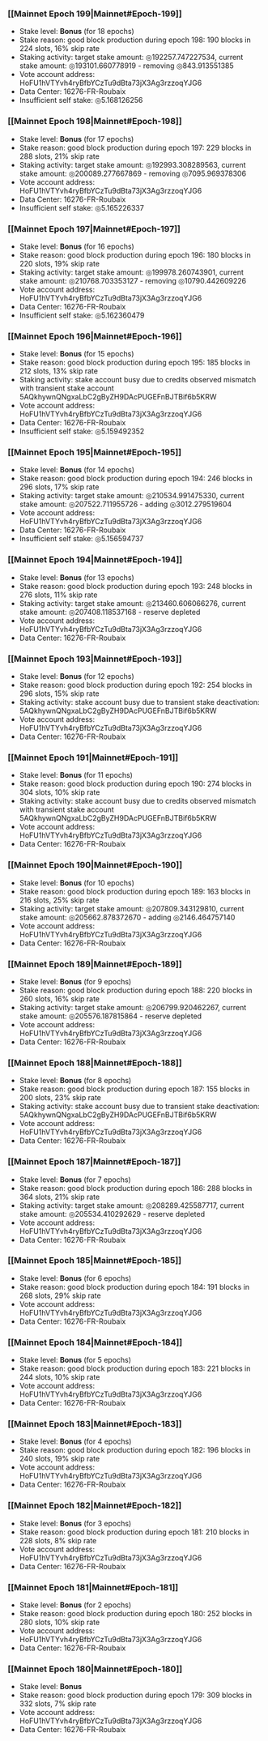 ### [[Mainnet Epoch 199|Mainnet#Epoch-199]]
* Stake level: **Bonus** (for 18 epochs)
* Stake reason: good block production during epoch 198: 190 blocks in 224 slots, 16% skip rate
* Staking activity: target stake amount: ◎192257.747227534, current stake amount: ◎193101.660778919 - removing ◎843.913551385
* Vote account address: HoFU1hVTYvh4ryBfbYCzTu9dBta73jX3Ag3rzzoqYJG6
* Data Center: 16276-FR-Roubaix
* Insufficient self stake: ◎5.168126256
### [[Mainnet Epoch 198|Mainnet#Epoch-198]]
* Stake level: **Bonus** (for 17 epochs)
* Stake reason: good block production during epoch 197: 229 blocks in 288 slots, 21% skip rate
* Staking activity: target stake amount: ◎192993.308289563, current stake amount: ◎200089.277667869 - removing ◎7095.969378306
* Vote account address: HoFU1hVTYvh4ryBfbYCzTu9dBta73jX3Ag3rzzoqYJG6
* Data Center: 16276-FR-Roubaix
* Insufficient self stake: ◎5.165226337
### [[Mainnet Epoch 197|Mainnet#Epoch-197]]
* Stake level: **Bonus** (for 16 epochs)
* Stake reason: good block production during epoch 196: 180 blocks in 220 slots, 19% skip rate
* Staking activity: target stake amount: ◎199978.260743901, current stake amount: ◎210768.703353127 - removing ◎10790.442609226
* Vote account address: HoFU1hVTYvh4ryBfbYCzTu9dBta73jX3Ag3rzzoqYJG6
* Data Center: 16276-FR-Roubaix
* Insufficient self stake: ◎5.162360479
### [[Mainnet Epoch 196|Mainnet#Epoch-196]]
* Stake level: **Bonus** (for 15 epochs)
* Stake reason: good block production during epoch 195: 185 blocks in 212 slots, 13% skip rate
* Staking activity: stake account busy due to credits observed mismatch with transient stake account 5AQkhywnQNgxaLbC2gByZH9DAcPUGEFnBJTBif6b5KRW
* Vote account address: HoFU1hVTYvh4ryBfbYCzTu9dBta73jX3Ag3rzzoqYJG6
* Data Center: 16276-FR-Roubaix
* Insufficient self stake: ◎5.159492352
### [[Mainnet Epoch 195|Mainnet#Epoch-195]]
* Stake level: **Bonus** (for 14 epochs)
* Stake reason: good block production during epoch 194: 246 blocks in 296 slots, 17% skip rate
* Staking activity: target stake amount: ◎210534.991475330, current stake amount: ◎207522.711955726 - adding ◎3012.279519604
* Vote account address: HoFU1hVTYvh4ryBfbYCzTu9dBta73jX3Ag3rzzoqYJG6
* Data Center: 16276-FR-Roubaix
* Insufficient self stake: ◎5.156594737
### [[Mainnet Epoch 194|Mainnet#Epoch-194]]
* Stake level: **Bonus** (for 13 epochs)
* Stake reason: good block production during epoch 193: 248 blocks in 276 slots, 11% skip rate
* Staking activity: target stake amount: ◎213460.606066276, current stake amount: ◎207408.118537168 - reserve depleted
* Vote account address: HoFU1hVTYvh4ryBfbYCzTu9dBta73jX3Ag3rzzoqYJG6
* Data Center: 16276-FR-Roubaix
### [[Mainnet Epoch 193|Mainnet#Epoch-193]]
* Stake level: **Bonus** (for 12 epochs)
* Stake reason: good block production during epoch 192: 254 blocks in 296 slots, 15% skip rate
* Staking activity: stake account busy due to transient stake deactivation: 5AQkhywnQNgxaLbC2gByZH9DAcPUGEFnBJTBif6b5KRW
* Vote account address: HoFU1hVTYvh4ryBfbYCzTu9dBta73jX3Ag3rzzoqYJG6
* Data Center: 16276-FR-Roubaix
### [[Mainnet Epoch 191|Mainnet#Epoch-191]]
* Stake level: **Bonus** (for 11 epochs)
* Stake reason: good block production during epoch 190: 274 blocks in 304 slots, 10% skip rate
* Staking activity: stake account busy due to credits observed mismatch with transient stake account 5AQkhywnQNgxaLbC2gByZH9DAcPUGEFnBJTBif6b5KRW
* Vote account address: HoFU1hVTYvh4ryBfbYCzTu9dBta73jX3Ag3rzzoqYJG6
* Data Center: 16276-FR-Roubaix
### [[Mainnet Epoch 190|Mainnet#Epoch-190]]
* Stake level: **Bonus** (for 10 epochs)
* Stake reason: good block production during epoch 189: 163 blocks in 216 slots, 25% skip rate
* Staking activity: target stake amount: ◎207809.343129810, current stake amount: ◎205662.878372670 - adding ◎2146.464757140
* Vote account address: HoFU1hVTYvh4ryBfbYCzTu9dBta73jX3Ag3rzzoqYJG6
* Data Center: 16276-FR-Roubaix
### [[Mainnet Epoch 189|Mainnet#Epoch-189]]
* Stake level: **Bonus** (for 9 epochs)
* Stake reason: good block production during epoch 188: 220 blocks in 260 slots, 16% skip rate
* Staking activity: target stake amount: ◎206799.920462267, current stake amount: ◎205576.187815864 - reserve depleted
* Vote account address: HoFU1hVTYvh4ryBfbYCzTu9dBta73jX3Ag3rzzoqYJG6
* Data Center: 16276-FR-Roubaix
### [[Mainnet Epoch 188|Mainnet#Epoch-188]]
* Stake level: **Bonus** (for 8 epochs)
* Stake reason: good block production during epoch 187: 155 blocks in 200 slots, 23% skip rate
* Staking activity: stake account busy due to transient stake deactivation: 5AQkhywnQNgxaLbC2gByZH9DAcPUGEFnBJTBif6b5KRW
* Vote account address: HoFU1hVTYvh4ryBfbYCzTu9dBta73jX3Ag3rzzoqYJG6
* Data Center: 16276-FR-Roubaix
### [[Mainnet Epoch 187|Mainnet#Epoch-187]]
* Stake level: **Bonus** (for 7 epochs)
* Stake reason: good block production during epoch 186: 288 blocks in 364 slots, 21% skip rate
* Staking activity: target stake amount: ◎208289.425587717, current stake amount: ◎205534.410292629 - reserve depleted
* Vote account address: HoFU1hVTYvh4ryBfbYCzTu9dBta73jX3Ag3rzzoqYJG6
* Data Center: 16276-FR-Roubaix
### [[Mainnet Epoch 185|Mainnet#Epoch-185]]
* Stake level: **Bonus** (for 6 epochs)
* Stake reason: good block production during epoch 184: 191 blocks in 268 slots, 29% skip rate
* Vote account address: HoFU1hVTYvh4ryBfbYCzTu9dBta73jX3Ag3rzzoqYJG6
* Data Center: 16276-FR-Roubaix
### [[Mainnet Epoch 184|Mainnet#Epoch-184]]
* Stake level: **Bonus** (for 5 epochs)
* Stake reason: good block production during epoch 183: 221 blocks in 244 slots, 10% skip rate
* Vote account address: HoFU1hVTYvh4ryBfbYCzTu9dBta73jX3Ag3rzzoqYJG6
* Data Center: 16276-FR-Roubaix
### [[Mainnet Epoch 183|Mainnet#Epoch-183]]
* Stake level: **Bonus** (for 4 epochs)
* Stake reason: good block production during epoch 182: 196 blocks in 240 slots, 19% skip rate
* Vote account address: HoFU1hVTYvh4ryBfbYCzTu9dBta73jX3Ag3rzzoqYJG6
* Data Center: 16276-FR-Roubaix
### [[Mainnet Epoch 182|Mainnet#Epoch-182]]
* Stake level: **Bonus** (for 3 epochs)
* Stake reason: good block production during epoch 181: 210 blocks in 228 slots, 8% skip rate
* Vote account address: HoFU1hVTYvh4ryBfbYCzTu9dBta73jX3Ag3rzzoqYJG6
* Data Center: 16276-FR-Roubaix
### [[Mainnet Epoch 181|Mainnet#Epoch-181]]
* Stake level: **Bonus** (for 2 epochs)
* Stake reason: good block production during epoch 180: 252 blocks in 280 slots, 10% skip rate
* Vote account address: HoFU1hVTYvh4ryBfbYCzTu9dBta73jX3Ag3rzzoqYJG6
* Data Center: 16276-FR-Roubaix
### [[Mainnet Epoch 180|Mainnet#Epoch-180]]
* Stake level: **Bonus**
* Stake reason: good block production during epoch 179: 309 blocks in 332 slots, 7% skip rate
* Vote account address: HoFU1hVTYvh4ryBfbYCzTu9dBta73jX3Ag3rzzoqYJG6
* Data Center: 16276-FR-Roubaix